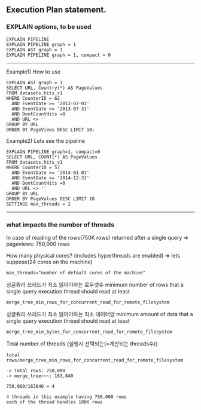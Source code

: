## Execution Plan statement.


### EXPLAIN options, to be used

```
EXPLAIN PIPELINE
EXPLAIN PIPELINE graph = 1
EXPLAIN AST graph = 1
EXPLAIN PIPELINE graph = 1, compact = 0

```

---

Example1) How to use

```
EXPLAIN AST graph = 1
SELECT URL, Country(*) AS PageValues
FROM datasets.hits_v1
WHERE CounterID = 62
  AND EventDate >= '2013-07-01'
  AND EventDate <= '2013-07-31'
  AND DontCountHits =0
  AND URL <> ''
GROUP BY URL
ORDER BY PageViews DESC LIMIT 10;
```

Example2) Lets see the pipeline

```
EXPLAIN PIPELINE graph=1, compact=0
SELECT URL, COUNT(*) AS PageValues
FROM datasets.hits_v1
WHERE CounterID = 57
  AND EventDate >= '2014-01-01'
  AND EventDate <= '2014-12-31'
  AND DontCountHits =0
  AND URL <> ''
GROUP BY URL
ORDER BY PageValues DESC LIMIT 10
SETTINGS max_threads = 2
```

---

### what impacts the number of threads

In case of reading of the rows(750K rows) returned after a single query
=> pageviews: 750,000 rows

How many physical cores? (includes hyperthreads are enabled)
=> lets suppose(24 cores on the machine)

```
max_threads="number of default cores of the machine"
```

싱글쿼리 쓰레드가 최소 읽어야하는 로우갯수 
minimum number of rows that a single query execution thread should read at least

```
merge_tree_min_rows_for_concurrent_read_for_remote_filesystem
```

싱글쿼리 쓰레드가 최소 읽어야하는 최소 데이터양
minimum amount of data that a single query execution thread should read at least
```
merge_tree_min_bytes_for_concurrent_read_for_remote_filesystem
```

Total number of threads (실행시 선택되는(=계산되는 threads수))

```
total rows/merge_tree_min_rows_for_concurrent_read_for_remote_filesystem

-> Total rows: 750,000
-> merge_tree~~~: 163,840

750,000/163840 = 4

4 threads in this example having 750,000 rows
each of the thread handles 180K rows
```

